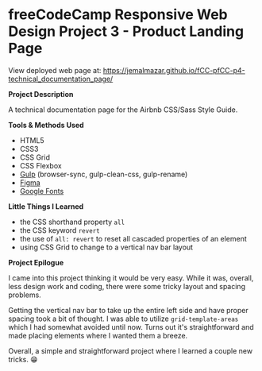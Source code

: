 # freeCodeCamp Responsive Web Design Project 3 - Product Landing Page

View deployed web page at: https://jemalmazar.github.io/fCC-pfCC-p4-technical_documentation_page/

**Project Description**

A technical documentation page for the Airbnb CSS/Sass Style Guide.

**Tools & Methods Used**

- HTML5
- CSS3
- CSS Grid
- CSS Flexbox
- [Gulp](https://gulpjs.com/) (browser-sync, gulp-clean-css, gulp-rename)
- [Figma](https://www.figma.com/)
- [Google Fonts](https://fonts.google.com/)

**Little Things I Learned**

- the CSS shorthand property `all`
- the CSS keyword `revert`
- the use of `all: revert` to reset all cascaded properties of an element
- using CSS Grid to change to a vertical nav bar layout

**Project Epilogue**

I came into this project thinking it would be very easy. While it was, overall, less design work and coding, there were some tricky layout and spacing problems.

Getting the vertical nav bar to take up the entire left side and have proper spacing took a bit of thought. I was able to utilize `grid-template-areas` which I had somewhat avoided until now. Turns out it's straightforward and made placing elements where I wanted them a breeze.

Overall, a simple and straightforward project where I learned a couple new tricks. :grin: